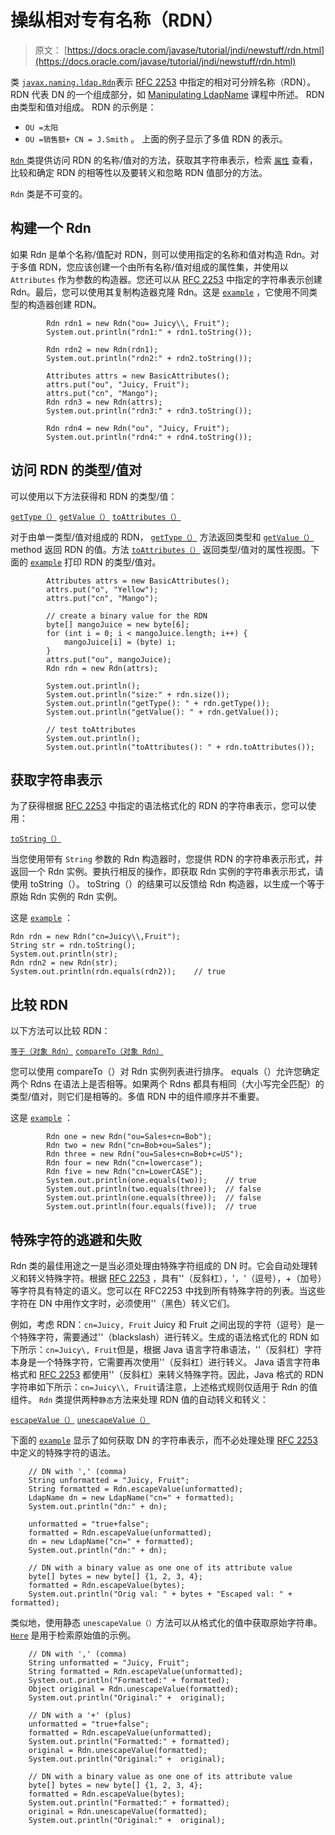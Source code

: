 # 操纵相对专有名称（RDN）

> 原文： [https://docs.oracle.com/javase/tutorial/jndi/newstuff/rdn.html](https://docs.oracle.com/javase/tutorial/jndi/newstuff/rdn.html)

类 [`javax.naming.ldap.Rdn`](https://docs.oracle.com/javase/8/docs/api/javax/naming/ldap/Rdn.html)表示 [RFC 2253](http://www.ietf.org/rfc/rfc2253.txt) 中指定的相对可分辨名称（RDN）。 RDN 代表 DN 的一个组成部分，如 [Manipulating LdapName](ldapname.html) 课程中所述。 RDN 由类型和值对组成。 RDN 的示例是：

*   `OU =太阳`
*   `OU =销售额+ CN = J.Smith` 。
    上面的例子显示了多值 RDN 的表示。

[`Rdn` ](https://docs.oracle.com/javase/8/docs/api/javax/naming/ldap/Rdn.html)类提供访问 RDN 的名称/值对的方法，获取其字符串表示，检索 [`属性`](https://docs.oracle.com/javase/8/docs/api/javax/naming/directory/Attributes.html) 查看，比较和确定 RDN 的相等性以及要转义和忽略 RDN 值部分的方法。

`Rdn` 类是不可变的。

## 构建一个 Rdn

如果 Rdn 是单个名称/值配对 RDN，则可以使用指定的名称和值对构造 Rdn。对于多值 RDN，您应该创建一个由所有名称/值对组成的属性集，并使用以 `Attributes` 作为参数的构造器。您还可以从 [RFC 2253](http://www.ietf.org/rfc/rfc2253.txt) 中指定的字符串表示创建 Rdn。最后，您可以使用其复制构造器克隆 Rdn。这是 [`example`](examples/RdnConstructors.java) ，它使用不同类型的构造器创建 RDN。

```
        Rdn rdn1 = new Rdn("ou= Juicy\\, Fruit");
        System.out.println("rdn1:" + rdn1.toString());

        Rdn rdn2 = new Rdn(rdn1);
        System.out.println("rdn2:" + rdn2.toString());

        Attributes attrs = new BasicAttributes();
        attrs.put("ou", "Juicy, Fruit");
        attrs.put("cn", "Mango");
        Rdn rdn3 = new Rdn(attrs);
        System.out.println("rdn3:" + rdn3.toString());

        Rdn rdn4 = new Rdn("ou", "Juicy, Fruit");
        System.out.println("rdn4:" + rdn4.toString());

```

## 访问 RDN 的类型/值对

可以使用以下方法获得和 RDN 的类型/值：

[`getType（）`](https://docs.oracle.com/javase/8/docs/api/javax/naming/ldap/Rdn.html#getType--)
[`getValue（）`](https://docs.oracle.com/javase/8/docs/api/javax/naming/ldap/Rdn.html#getValue--)
[`toAttributes（）`](https://docs.oracle.com/javase/8/docs/api/javax/naming/ldap/Rdn.html#toAttributes--)

对于由单一类型/值对组成的 RDN， [`getType（）`](https://docs.oracle.com/javase/8/docs/api/javax/naming/ldap/Rdn.html#getType--) 方法返回类型和 [`getValue（）`](https://docs.oracle.com/javase/8/docs/api/javax/naming/ldap/Rdn.html#getValue--) method 返回 RDN 的值。方法 [`toAttributes（）`](https://docs.oracle.com/javase/8/docs/api/javax/naming/ldap/Rdn.html#toAttributes--) 返回类型/值对的属性视图。下面的 [`example`](examples/RdnGetters.java) 打印 RDN 的类型/值对。

```
        Attributes attrs = new BasicAttributes();
        attrs.put("o", "Yellow");
        attrs.put("cn", "Mango");

        // create a binary value for the RDN
        byte[] mangoJuice = new byte[6];
        for (int i = 0; i < mangoJuice.length; i++) {
            mangoJuice[i] = (byte) i;
        }
        attrs.put("ou", mangoJuice);
        Rdn rdn = new Rdn(attrs);

        System.out.println();
        System.out.println("size:" + rdn.size());
        System.out.println("getType(): " + rdn.getType());
        System.out.println("getValue(): " + rdn.getValue());

        // test toAttributes
        System.out.println();
        System.out.println("toAttributes(): " + rdn.toAttributes());

```

## 获取字符串表示

为了获得根据 [RFC 2253](http://www.ietf.org/rfc/rfc2253.txt) 中指定的语法格式化的 RDN 的字符串表示，您可以使用：

[`toString（）`](https://docs.oracle.com/javase/8/docs/api/javax/naming/ldap/Rdn.html#toString--)

当您使用带有 `String` 参数的 Rdn 构造器时，您提供 RDN 的字符串表示形式，并返回一个 Rdn 实例。要执行相反的操作，即获取 Rdn 实例的字符串表示形式，请使用 toString（）。 toString（）的结果可以反馈给 Rdn 构造器，以生成一个等于原始 Rdn 实例的 Rdn 实例。

这是 [`example`](examples/RdntoString.java) ：

```
Rdn rdn = new Rdn("cn=Juicy\\,Fruit");
String str = rdn.toString();
System.out.println(str);
Rdn rdn2 = new Rdn(str);
System.out.println(rdn.equals(rdn2));    // true

```

## 比较 RDN

以下方法可以比较 RDN：

[`等于（对象 Rdn）`](https://docs.oracle.com/javase/8/docs/api/javax/naming/ldap/Rdn.html#equals-Object-)
[`compareTo（对象 Rdn）`](https://docs.oracle.com/javase/8/docs/api/javax/naming/ldap/Rdn.html#compareTo-Object-)

您可以使用 compareTo（）对 Rdn 实例列表进行排序。 equals（）允许您确定两个 Rdns 在语法上是否相等。如果两个 Rdns 都具有相同（大小写完全匹配）的类型/值对，则它们是相等的。多值 RDN 中的组件顺序并不重要。

这是 [`example`](examples/CompareRdns.java) ：

```
        Rdn one = new Rdn("ou=Sales+cn=Bob");
        Rdn two = new Rdn("cn=Bob+ou=Sales");
        Rdn three = new Rdn("ou=Sales+cn=Bob+c=US");
        Rdn four = new Rdn("cn=lowercase");
        Rdn five = new Rdn("cn=LowerCASE");
        System.out.println(one.equals(two));    // true
        System.out.println(two.equals(three));  // false
        System.out.println(one.equals(three));  // false
        System.out.println(four.equals(five));  // true

```

## 特殊字符的逃避和失败

Rdn 类的最佳用途之一是当必须处理由特殊字符组成的 DN 时。它会自动处理转义和转义特殊字符。根据 [RFC 2253](http://www.ietf.org/rfc/rfc2253.txt) ，具有'\'（反斜杠），'，'（逗号），+（加号）等字符具有特定的语义。您可以在 RFC2253 中找到所有特殊字符的列表。当这些字符在 DN 中用作文字时，必须使用'\'（黑色）转义它们。

例如，考虑 RDN：`cn=Juicy, Fruit` Juicy 和 Fruit 之间出现的字符（逗号）是一个特殊字符，需要通过'\'（blackslash）进行转义。生成的语法格式化的 RDN 如下所示：`cn=Juicy\, Fruit`但是，根据 Java 语言字符串语法，'\'（反斜杠）字符本身是一个特殊字符，它需要再次使用'\'（反斜杠）进行转义。 Java 语言字符串格式和 [RFC 2253](http://www.ietf.org/rfc/rfc2253.txt) 都使用'\'（反斜杠）来转义特殊字符。因此，Java 格式的 RDN 字符串如下所示：`cn=Juicy\\, Fruit`请注意，上述格式规则仅适用于 Rdn 的值组件。 `Rdn` 类提供两种`静态`方法来处理 RDN 值的自动转义和转义：

[`escapeValue（）`](https://docs.oracle.com/javase/8/docs/api/javax/naming/ldap/Rdn.html#escapeValue--)
[`unescapeValue（）`](https://docs.oracle.com/javase/8/docs/api/javax/naming/ldap/Rdn.html#unescapeValue--)

下面的 [`example`](examples/EscapingDNs.java) 显示了如何获取 DN 的字符串表示，而不必处理处理 [RFC 2253](http://www.ietf.org/rfc/rfc2253.txt) 中定义的特殊字符的语法。

```
    // DN with ',' (comma)
    String unformatted = "Juicy, Fruit";
    String formatted = Rdn.escapeValue(unformatted);
    LdapName dn = new LdapName("cn=" + formatted);
    System.out.println("dn:" + dn);

    unformatted = "true+false";
    formatted = Rdn.escapeValue(unformatted); 
    dn = new LdapName("cn=" + formatted);
    System.out.println("dn:" + dn);

    // DN with a binary value as one one of its attribute value
    byte[] bytes = new byte[] {1, 2, 3, 4};
    formatted = Rdn.escapeValue(bytes);
    System.out.println("Orig val: " + bytes + "Escaped val: " + formatted);

```

类似地，使用静态 `unescapeValue（）`方法可以从格式化的值中获取原始字符串。 [`Here`](examples/UnescapingValues.java) 是用于检索原始值的示例。

```
    // DN with ',' (comma)
    String unformatted = "Juicy, Fruit";
    String formatted = Rdn.escapeValue(unformatted);
    System.out.println("Formatted:" + formatted);
    Object original = Rdn.unescapeValue(formatted);
    System.out.println("Original:" +  original);  

    // DN with a '+' (plus)
    unformatted = "true+false";
    formatted = Rdn.escapeValue(unformatted); 
    System.out.println("Formatted:" + formatted);
    original = Rdn.unescapeValue(formatted);
    System.out.println("Original:" +  original);  

    // DN with a binary value as one one of its attribute value
    byte[] bytes = new byte[] {1, 2, 3, 4};
    formatted = Rdn.escapeValue(bytes);
    System.out.println("Formatted:" + formatted);
    original = Rdn.unescapeValue(formatted);
    System.out.println("Original:" +  original);  

```